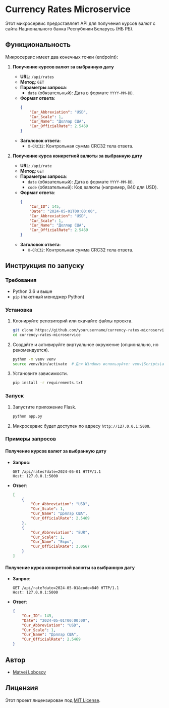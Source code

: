 # Currency Rates Microservice

Этот микросервис предоставляет API для получения курсов валют с сайта Национального банка Республики Беларусь (НБ РБ).

## Функциональность

Микросервис имеет два конечных точки (endpoint):

1. **Получение курсов валют за выбранную дату**
    - **URL**: `/api/rates`
    - **Метод**: `GET`
    - **Параметры запроса**:
        - `date` (обязательный): Дата в формате `YYYY-MM-DD`.
    - **Формат ответа**:
        ```json
        {
            "Cur_Abbreviation": "USD",
            "Cur_Scale": 1,
            "Cur_Name": "Доллар США",
            "Cur_OfficialRate": 2.5469
        }
        ```
    - **Заголовок ответа**:
        - `X-CRC32`: Контрольная сумма CRC32 тела ответа.

2. **Получение курса конкретной валюты за выбранную дату**
    - **URL**: `/api/rate`
    - **Метод**: `GET`
    - **Параметры запроса**:
        - `date` (обязательный): Дата в формате `YYYY-MM-DD`.
        - `code` (обязательный): Код валюты (например, 840 для USD).
    - **Формат ответа**:
        ```json
        {
            "Cur_ID": 145,
            "Date": "2024-05-01T00:00:00",
            "Cur_Abbreviation": "USD",
            "Cur_Scale": 1,
            "Cur_Name": "Доллар США",
            "Cur_OfficialRate": 2.5469
        }
        ```
    - **Заголовок ответа**:
        - `X-CRC32`: Контрольная сумма CRC32 тела ответа.

## Инструкция по запуску

### Требования

- Python 3.6 и выше
- `pip` (пакетный менеджер Python)

### Установка

1. Клонируйте репозиторий или скачайте файлы проекта.
    ```bash
    git clone https://github.com/yourusername/currency-rates-microservice.git
    cd currency-rates-microservice
    ```

2. Создайте и активируйте виртуальное окружение (опционально, но рекомендуется).
    ```bash
    python -m venv venv
    source venv/bin/activate  # Для Windows используйте: venv\Scripts\activate
    ```

3. Установите зависимости.
    ```bash
    pip install -r requirements.txt
    ```

### Запуск

1. Запустите приложение Flask.
    ```bash
    python app.py
    ```

2. Микросервис будет доступен по адресу `http://127.0.0.1:5000`.

### Примеры запросов

#### Получение курсов валют за выбранную дату

- **Запрос**:
    ```http
    GET /api/rates?date=2024-05-01 HTTP/1.1
    Host: 127.0.0.1:5000
    ```

- **Ответ**:
    ```json
    [
        {
            "Cur_Abbreviation": "USD",
            "Cur_Scale": 1,
            "Cur_Name": "Доллар США",
            "Cur_OfficialRate": 2.5469
        },
        {
            "Cur_Abbreviation": "EUR",
            "Cur_Scale": 1,
            "Cur_Name": "Евро",
            "Cur_OfficialRate": 3.0567
        }
    ]
    ```

#### Получение курса конкретной валюты за выбранную дату

- **Запрос**:
    ```http
    GET /api/rate?date=2024-05-01&code=840 HTTP/1.1
    Host: 127.0.0.1:5000
    ```

- **Ответ**:
    ```json
    {
        "Cur_ID": 145,
        "Date": "2024-05-01T00:00:00",
        "Cur_Abbreviation": "USD",
        "Cur_Scale": 1,
        "Cur_Name": "Доллар США",
        "Cur_OfficialRate": 2.5469
    }
    ```

## Автор

- [Matvei Lobosov](https://github.com/matveilobosov)

## Лицензия

Этот проект лицензирован под [MIT License](LICENSE).
